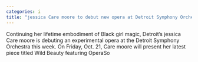 ```yaml
---
categories: i
title: "jessica Care moore to debut new opera at Detroit Symphony Orchestra"
---
```


      
      

      
            
   Continuing her lifetime embodiment of Black girl magic, Detroit’s jessica Care moore is debuting an experimental opera at the Detroit Symphony Orchestra this week. On Friday, Oct. 21, Care moore will present her latest piece titled Wild Beauty featuring OperaSo